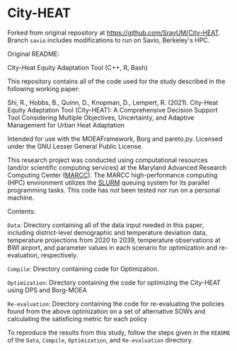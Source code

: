 # City-HEAT

Forked from original repository at https://github.com/SrayUM/City-HEAT.
Branch `savio` includes modifications to run on Savio, Berkeley's HPC. 

Original README:

City-Heat Equity Adaptation Tool (C++, R, Bash)

This repository contains all of the code used for the study described in the following working paper:


Shi, R., Hobbs, B., Quinn, D., Knopman, D., Lempert, R. (2021). City-Heat Equity Adaptation Tool (City-HEAT): A Comprehensive Decision Support Tool Considering Multiple Objectives, Uncertainty, and Adaptive Management for Urban Heat Adaptation

Intended for use with the MOEAFramework, Borg and pareto.py. Licensed under the GNU Lesser General Public License.

This research project was conducted using computational resources (and/or scientific computing services) at the Maryland Advanced Research Computing Center ([MARCC](https://www.marcc.jhu.edu/)). The MARCC high-performance computing (HPC) environment utilizes the [SLURM](https://www.marcc.jhu.edu/getting-started/running-jobs/) queuing system for its parallel programming tasks. This code has _not_ been tested nor run on a personal machine.

Contents:

`Data`: Directory containing all of the data input needed in this paper, including district-level demographic and temperature deviation data, temperature projections from 2020 to 2039, temperature observations at BWI airport, and parameter values in each scenario for optimization and re-evaluation, respectively.

`Compile`: Directory containing code for Optimization. 

`Optimization`: Directory containing the code for optimizing the City-HEAT using DPS and Borg-MOEA

`Re-evaluation`: Directory containing the code for re-evaluating the policies found from the above optimization on a set of alternative SOWs and calculating the satisficing metric for each policy

To reproduce the results from this study, follow the steps given in the `README` of the `Data`, `Compile`, `Optimization`, and `Re-evaluation` directory.
